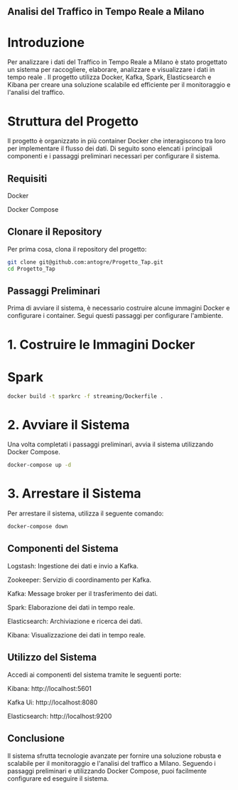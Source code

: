 ## Analisi del Traffico in Tempo Reale a Milano

# Introduzione
Per analizzare i dati  del Traffico in Tempo Reale a Milano è stato progettato un sistema per raccogliere, elaborare, analizzare e visualizzare i dati  in tempo reale . Il progetto utilizza Docker, Kafka, Spark, Elasticsearch e Kibana per creare una soluzione scalabile ed efficiente per il monitoraggio e l'analisi del traffico.

# Struttura del Progetto
Il progetto è organizzato in più container Docker che interagiscono tra loro per implementare il flusso dei dati. Di seguito sono elencati i principali componenti e i passaggi preliminari necessari per configurare il sistema.

## Requisiti
Docker

Docker Compose

## Clonare il Repository
Per prima cosa, clona il repository del progetto:

```bash
git clone git@github.com:antogre/Progetto_Tap.git
cd Progetto_Tap
```
## Passaggi Preliminari
Prima di avviare il sistema, è necessario costruire alcune immagini Docker e configurare i container. Segui questi passaggi per configurare l'ambiente.

# 1. Costruire le Immagini Docker

# Spark
```bash
docker build -t sparkrc -f streaming/Dockerfile .
```

# 2. Avviare il Sistema
Una volta completati i passaggi preliminari, avvia il sistema utilizzando Docker Compose.

```bash
docker-compose up -d
```

# 3. Arrestare il Sistema
Per arrestare il sistema, utilizza il seguente comando:

```bash
docker-compose down
```

## Componenti del Sistema

Logstash: Ingestione dei dati e invio a Kafka.

Zookeeper: Servizio di coordinamento per Kafka.

Kafka: Message broker per il trasferimento dei dati.

Spark: Elaborazione dei dati in tempo reale.

Elasticsearch: Archiviazione e ricerca dei dati.

Kibana: Visualizzazione dei dati in tempo reale.

## Utilizzo del Sistema
Accedi ai componenti del sistema tramite le seguenti porte:

Kibana: http://localhost:5601

Kafka Ui: http://localhost:8080

Elasticsearch: http://localhost:9200
## Conclusione
Il sistema sfrutta tecnologie avanzate per fornire una soluzione robusta e scalabile per il monitoraggio e l'analisi del traffico a Milano. Seguendo i passaggi preliminari e utilizzando Docker Compose, puoi facilmente configurare ed eseguire il sistema.
